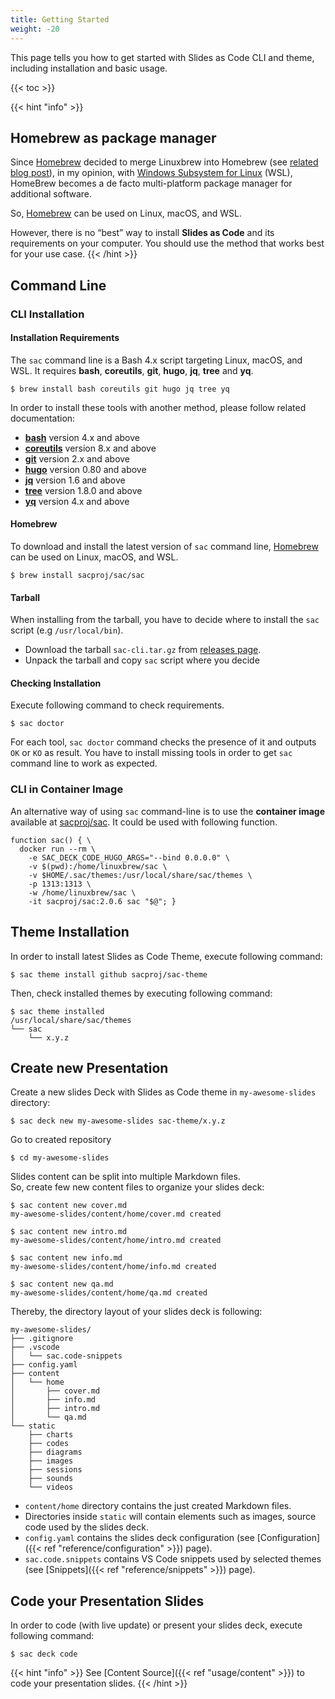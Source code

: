 ```yaml
---
title: Getting Started
weight: -20
---
```


This page tells you how to get started with Slides as Code CLI and theme, including installation and basic usage.

{{< toc >}}

{{< hint "info" >}}
## Homebrew as package manager
Since [Homebrew](https://brew.sh/) decided to merge Linuxbrew into Homebrew  (see [related blog post](https://brew.sh/2019/02/02/homebrew-2.0.0/)), in my opinion, with [Windows Subsystem for Linux](https://docs.microsoft.com/en-us/windows/wsl/install-win10) (WSL), HomeBrew becomes a de facto multi-platform package manager for additional software.

So, [Homebrew](https://brew.sh/) can be used on Linux, macOS, and WSL.

However, there is no “best” way to install **Slides as Code** and its requirements on your computer.
You should use the method that works best for your use case.
{{< /hint >}}

## Command Line

### CLI Installation

#### Installation Requirements

The `sac` command line is a Bash 4.x script targeting Linux, macOS, and WSL. It requires **bash**, **coreutils**, **git**, **hugo**, **jq**, **tree** and **yq**.

``` shell
$ brew install bash coreutils git hugo jq tree yq
```

In order to install these tools with another method, please follow related documentation:

- [**bash**](https://www.gnu.org/software/bash/manual/html_node/Installing-Bash.html) version 4.x and above
- [**coreutils**](https://www.gnu.org/software/coreutils/) version 8.x and above
- [**git**](https://git-scm.com/book/en/v2/Getting-Started-Installing-Git) version 2.x and above
- [**hugo**](https://gohugo.io/getting-started/installing/) version 0.80 and above
- [**jq**](https://stedolan.github.io/jq/download/) version 1.6 and above
- [**tree**](http://mama.indstate.edu/users/ice/tree/) version 1.8.0 and above
- [**yq**](https://mikefarah.gitbook.io/yq/) version 4.x and above


#### Homebrew
To download and install the latest version of `sac` command line, [Homebrew](https://brew.sh/) can be used on Linux, macOS, and WSL.

``` shell
$ brew install sacproj/sac/sac
```


#### Tarball
When installing from the tarball, you have to decide where to install the `sac` script (e.g `/usr/local/bin`).

- Download the tarball `sac-cli.tar.gz` from [releases page](https://github.com/sacproj/sac-cli/releases).
- Unpack the tarball and copy `sac` script where you decide

#### Checking Installation
Execute following command to check requirements.

``` shell
$ sac doctor
```

For each tool, `sac doctor` command checks the presence of it and outputs `OK` or `KO` as result. You have to install missing tools in order to get `sac` command line to work as expected.

### CLI in Container Image
An alternative way of using `sac` command-line is to use the **container image** available at [sacproj/sac](https://hub.docker.com/r/sacproj/sac).
It could be used with following function.
``` shell
function sac() { \
  docker run --rm \
    -e SAC_DECK_CODE_HUGO_ARGS="--bind 0.0.0.0" \
    -v $(pwd):/home/linuxbrew/sac \
    -v $HOME/.sac/themes:/usr/local/share/sac/themes \
    -p 1313:1313 \
    -w /home/linuxbrew/sac \
    -it sacproj/sac:2.0.6 sac "$@"; }
```

## Theme Installation
In order to install latest Slides as Code Theme, execute following command:

``` shell
$ sac theme install github sacproj/sac-theme
```

Then, check installed themes by executing following command:

``` shell
$ sac theme installed
/usr/local/share/sac/themes
└── sac
    └── x.y.z
```


## Create new Presentation
Create a new slides Deck with Slides as Code theme in `my-awesome-slides` directory:

``` shell
$ sac deck new my-awesome-slides sac-theme/x.y.z
```

Go to created repository

``` shell
$ cd my-awesome-slides
```

Slides content can be split into multiple Markdown files.<br>
So, create few new content files to organize your slides deck:

``` shell
$ sac content new cover.md
my-awesome-slides/content/home/cover.md created
 
$ sac content new intro.md
my-awesome-slides/content/home/intro.md created
 
$ sac content new info.md
my-awesome-slides/content/home/info.md created

$ sac content new qa.md
my-awesome-slides/content/home/qa.md created
```

Thereby, the directory layout of your slides deck is following:

``` text
my-awesome-slides/
├── .gitignore
├── .vscode
│   └── sac.code-snippets
├── config.yaml
├── content
│   └── home
│       ├── cover.md
│       ├── info.md
│       ├── intro.md
│       └── qa.md
└── static
    ├── charts
    ├── codes
    ├── diagrams
    ├── images
    ├── sessions
    ├── sounds
    └── videos
```

- `content/home` directory contains the just created Markdown files.
- Directories inside `static` will contain elements such as images, source code used by the slides deck.
- `config.yaml` contains the slides deck configuration (see [Configuration]({{< ref "reference/configuration" >}}) page).
- `sac.code.snippets` contains VS Code snippets used by selected themes (see [Snippets]({{< ref "reference/snippets" >}}) page).

## Code your Presentation Slides

In order to code (with live update) or present your slides deck, execute following command:

``` shell
$ sac deck code
```

{{< hint "info" >}}
See [Content Source]({{< ref "usage/content" >}}) to code your presentation slides.
{{< /hint >}}
